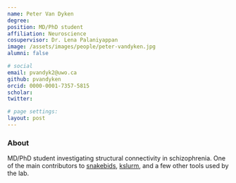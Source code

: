```yaml
---
name: Peter Van Dyken
degree: 
position: MD/PhD student
affiliation: Neuroscience
cosupervisor: Dr. Lena Palaniyappan
image: /assets/images/people/peter-vandyken.jpg
alumni: false

# social
email: pvandyk2@uwo.ca
github: pvandyken
orcid: 0000-0001-7357-5815
scholar: 
twitter:

# page settings:
layout: post
---
```


### About 
MD/PhD student investigating structural connectivity in schizophrenia. One of the main contributors to [snakebids](https://github.com/akhanf/snakebids), [kslurm](https://github.com/pvandyken/kslurm), and a few other tools used by the lab.
